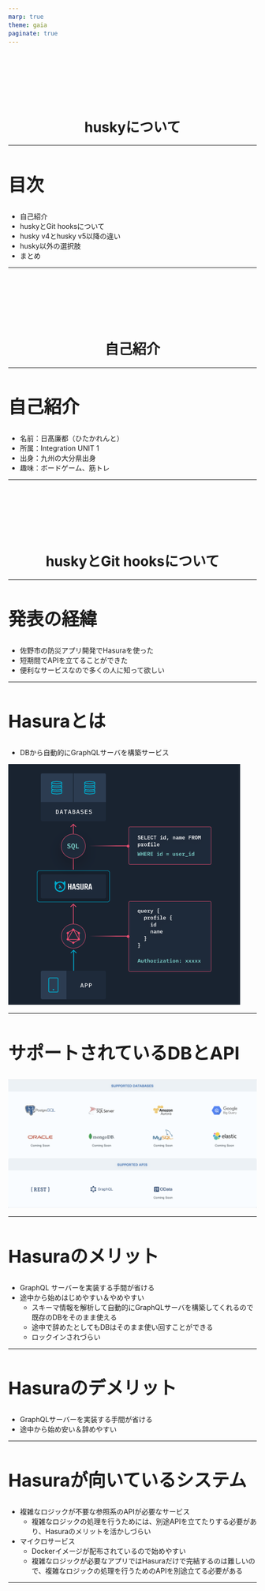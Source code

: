 ```yaml
---
marp: true
theme: gaia
paginate: true
---
```

<!--
paginate: false
-->

<style>
h1 {
  padding-top: 6.5rem;
  text-align: center;
  vertical-align: middle;
}
h2 {
  font-size: 36px;
}
section {
    font-family: "Arial", "Hiragino Maru Gothic ProN";
    font-size: 32px;
    /* padding: 40px; */
}
</style>

# huskyについて

---
<!--
paginate: true
-->

## 目次
- 自己紹介
- huskyとGit hooksについて
- husky v4とhusky v5以降の違い
- husky以外の選択肢
- まとめ

---

# 自己紹介

---

## 自己紹介
- 名前：日髙廉都（ひたかれんと）
- 所属：Integration UNIT 1
- 出身：九州の大分県出身
- 趣味：ボードゲーム、筋トレ

---

# huskyとGit hooksについて

---

## 発表の経緯
- 佐野市の防災アプリ開発でHasuraを使った
- 短期間でAPIを立てることができた
- 便利なサービスなので多くの人に知って欲しい

---

## Hasuraとは
- DBから自動的にGraphQLサーバを構築サービス

![bg right 50%](2021-10-10-14-27-22.png)

---

## サポートされているDBとAPI

![bg right 50%](2021-10-10-14-31-11.png)

---

## Hasuraのメリット
- GraphQL サーバーを実装する手間が省ける
- 途中から始めはじめやすい＆やめやすい
  - スキーマ情報を解析して自動的にGraphQLサーバを構築してくれるので既存のDBをそのまま使える
  - 途中で辞めたとしてもDBはそのまま使い回すことができる
  - ロックインされづらい

---

## Hasuraのデメリット
- GraphQLサーバーを実装する手間が省ける
- 途中から始め安い＆辞めやすい

---

## Hasuraが向いているシステム
- 複雑なロジックが不要な参照系のAPIが必要なサービス
  - 複雑なロジックの処理を行うためには、別途APIを立てたりする必要があり、Hasuraのメリットを活かしづらい
- マイクロサービス
  - Dockerイメージが配布されているので始めやすい
  - 複雑なロジックが必要なアプリではHasuraだけで完結するのは難しいので、複雑なロジックの処理を行うためのAPIを別途立てる必要がある

---